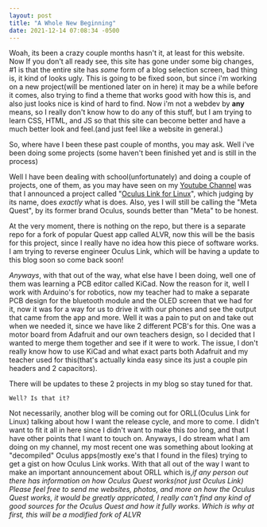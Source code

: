 ```yaml
---
layout: post
title: "A Whole New Beginning"
date: 2021-12-14 07:08:34 -0500
---
```


Woah, its been a crazy couple months hasn't it, at least for this website. Now If you don't all ready see, this site has gone under some big changes, #1 is that the entire site has *some* form of a blog selection screen, bad thing is, it kind of looks ugly. This is going to be fixed soon, but since i'm working on a new project(will be mentioned later on in here) it may be a while before it comes, also trying to find a theme that works good with how this is, and also just looks nice is kind of hard to find. Now i'm not a webdev by **any** means, so I really don't know how to do any of this stuff, but I am trying to learn CSS, HTML, and JS so that this site can become better and have a much better look and feel.(and just feel like a website in general.)

So, where have I been these past couple of months, you may ask. Well i've been doing some projects (some haven't been finished yet and is still in the process)

Well I have been dealing with school(unfortunately) and doing a couple of projects, one of them, as you may have seen on my [Youtube Channel](https://www.youtube.com/channel/UCQddmybOTQu_xz0Pl1sgwGQ) was that I announced a project called "[Oculus Link for Linux](https://github.com/MilkJug1/OculusLinkLinux)", which judging by its name, does *exactly* what is does. Also, yes I will still be calling the "Meta Quest", by its former brand Oculus, sounds better than "Meta" to be honest.

At the very moment, there is nothing on the repo, but there is a separate repo for a fork of popular Quest app called ALVR, now this will be the basis for this project, since I really have no idea how this piece of software works. I am trying to reverse engineer Oculus Link, which will be having a update to this blog soon so come back soon!

*Anyways*, with that out of the way, what else have I been doing, well one of them was learning a PCB editor called KiCad. Now the reason for it, well I work with Arduino's for robotics, now my teacher had to make a separate PCB design for the bluetooth module and the OLED screen that we had for it, now it was for a way for us to drive it with our phones and see the output that came from the app and more. Well it was a pain to put on and take out when we needed it, since we have like 2 different PCB's for this. One was a motor board from Adafruit and our own teachers design, so I decided that I wanted to merge them together and see if it were to work. The issue, I don't really know how to use KiCad and what exact parts both Adafruit and my teacher used for this(that's actually kinda easy since its just a couple pin headers and 2 capacitors).

There will be updates to these 2 projects in my blog so stay tuned for that.

    Well? Is that it?

Not necessarily, another blog will be coming out for ORLL(Oculus Link for Linux) talking about how I want the release cycle, and more to come. I didn't want to fit it all in here since I didn't want to make this *too* long, and that I have other points that I want to touch on. Anyways, I do stream what I am doing on my channel, my most recent one was something about looking at "decompiled" Oculus apps(mostly exe's that I found in the files) trying to get a gist on how Oculus Link works. With that all out of the way I want to make an important announcement about ORLL which is,*if any person out there has information on how Oculus Quest works(not just Oculus Link) Please feel free to send me websites, photos, and more on how the Oculus Quest works, it would be greatly appricated, I really can't find any kind of good sources for the Oculus Quest and how it fully works. Which is why at first, this will be a modified fork of ALVR*
